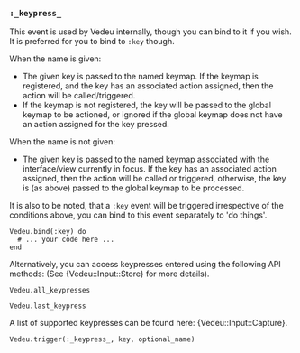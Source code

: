 ### `:_keypress_`

This event is used by Vedeu internally, though you can bind to it if
you wish. It is preferred for you to bind to `:key` though.

When the name is given:

- The given key is passed to the named keymap. If the keymap is
  registered, and the key has an associated action assigned, then
  the action will be called/triggered.
- If the keymap is not registered, the key will be passed to the
  global keymap to be actioned, or ignored if the global keymap does
  not have an action assigned for the key pressed.

When the name is not given:

- The given key is passed to the named keymap associated with the
  interface/view currently in focus. If the key has an associated
  action assigned, then the action will be called or triggered,
  otherwise, the key is (as above) passed to the global keymap to be
  processed.

It is also to be noted, that a `:key` event will be triggered
irrespective of the conditions above, you can bind to this event
separately to 'do things'.

    Vedeu.bind(:key) do
      # ... your code here ...
    end

Alternatively, you can access keypresses entered using the following
API methods: (See {Vedeu::Input::Store} for more details).

    Vedeu.all_keypresses

    Vedeu.last_keypress

A list of supported keypresses can be found here:
{Vedeu::Input::Capture}.

    Vedeu.trigger(:_keypress_, key, optional_name)
